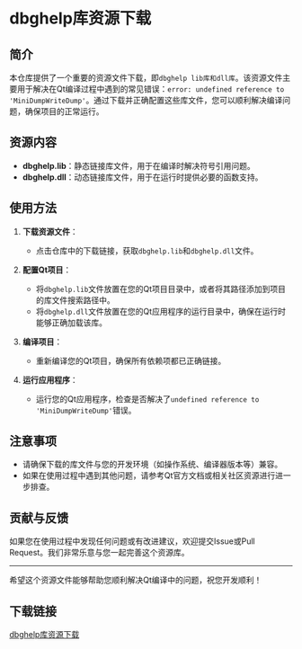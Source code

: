 # dbghelp库资源下载

## 简介
本仓库提供了一个重要的资源文件下载，即`dbghelp lib库和dll库`。该资源文件主要用于解决在Qt编译过程中遇到的常见错误：`error: undefined reference to 'MiniDumpWriteDump'`。通过下载并正确配置这些库文件，您可以顺利解决编译问题，确保项目的正常运行。

## 资源内容
- **dbghelp.lib**：静态链接库文件，用于在编译时解决符号引用问题。
- **dbghelp.dll**：动态链接库文件，用于在运行时提供必要的函数支持。

## 使用方法
1. **下载资源文件**：
   - 点击仓库中的下载链接，获取`dbghelp.lib`和`dbghelp.dll`文件。

2. **配置Qt项目**：
   - 将`dbghelp.lib`文件放置在您的Qt项目目录中，或者将其路径添加到项目的库文件搜索路径中。
   - 将`dbghelp.dll`文件放置在您的Qt应用程序的运行目录中，确保在运行时能够正确加载该库。

3. **编译项目**：
   - 重新编译您的Qt项目，确保所有依赖项都已正确链接。

4. **运行应用程序**：
   - 运行您的Qt应用程序，检查是否解决了`undefined reference to 'MiniDumpWriteDump'`错误。

## 注意事项
- 请确保下载的库文件与您的开发环境（如操作系统、编译器版本等）兼容。
- 如果在使用过程中遇到其他问题，请参考Qt官方文档或相关社区资源进行进一步排查。

## 贡献与反馈
如果您在使用过程中发现任何问题或有改进建议，欢迎提交Issue或Pull Request。我们非常乐意与您一起完善这个资源库。

---

希望这个资源文件能够帮助您顺利解决Qt编译中的问题，祝您开发顺利！

## 下载链接

[dbghelp库资源下载](https://pan.quark.cn/s/d5d1a6657041)